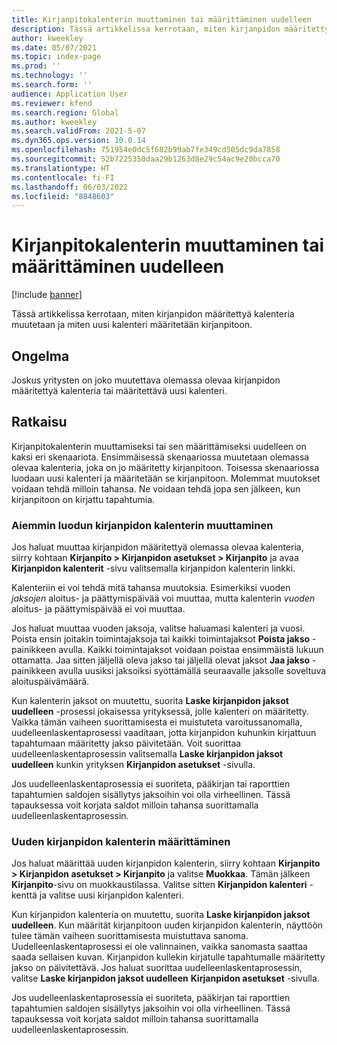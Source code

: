 ```yaml
---
title: Kirjanpitokalenterin muuttaminen tai määrittäminen uudelleen
description: Tässä artikkelissa kerrotaan, miten kirjanpidon määritettyä kalenteria muutetaan ja miten uusi kalenteri määritetään kirjanpitoon.
author: kweekley
ms.date: 05/07/2021
ms.topic: index-page
ms.prod: ''
ms.technology: ''
ms.search.form: ''
audience: Application User
ms.reviewer: kfend
ms.search.region: Global
ms.author: kweekley
ms.search.validFrom: 2021-5-07
ms.dyn365.ops.version: 10.0.14
ms.openlocfilehash: 751954e0dc5f682b99ab7fe349cd505dc9da7858
ms.sourcegitcommit: 52b7225350daa29b1263d8e29c54ac9e20bcca70
ms.translationtype: HT
ms.contentlocale: fi-FI
ms.lasthandoff: 06/03/2022
ms.locfileid: "8848603"
---
```

# <a name="change-or-reassign-a-ledger-calendar"></a>Kirjanpitokalenterin muuttaminen tai määrittäminen uudelleen

[!include [banner](../includes/banner.md)]

Tässä artikkelissa kerrotaan, miten kirjanpidon määritettyä kalenteria muutetaan ja miten uusi kalenteri määritetään kirjanpitoon.

## <a name="issue"></a>Ongelma

Joskus yritysten on joko muutettava olemassa olevaa kirjanpidon määritettyä kalenteria tai määritettävä uusi kalenteri.

## <a name="resolution"></a>Ratkaisu

Kirjanpitokalenterin muuttamiseksi tai sen määrittämiseksi uudelleen on kaksi eri skenaariota. Ensimmäisessä skenaariossa muutetaan olemassa olevaa kalenteria, joka on jo määritetty kirjanpitoon. Toisessa skenaariossa luodaan uusi kalenteri ja määritetään se kirjanpitoon. Molemmat muutokset voidaan tehdä milloin tahansa. Ne voidaan tehdä jopa sen jälkeen, kun kirjanpitoon on kirjattu tapahtumia.

### <a name="change-an-existing-fiscal-calendar"></a>Aiemmin luodun kirjanpidon kalenterin muuttaminen

Jos haluat muuttaa kirjanpidon määritettyä olemassa olevaa kalenteria, siirry kohtaan **Kirjanpito \> Kirjanpidon asetukset \> Kirjanpito** ja avaa **Kirjanpidon kalenterit** -sivu valitsemalla kirjanpidon kalenterin linkki.

Kalenteriin ei voi tehdä mitä tahansa muutoksia. Esimerkiksi vuoden *jaksojen* aloitus- ja päättymispäivää voi muuttaa, mutta kalenterin *vuoden* aloitus- ja päättymispäivää ei voi muuttaa.

Jos haluat muuttaa vuoden jaksoja, valitse haluamasi kalenteri ja vuosi. Poista ensin joitakin toimintajaksoja tai kaikki toimintajaksot **Poista jakso** -painikkeen avulla. Kaikki toimintajaksot voidaan poistaa ensimmäistä lukuun ottamatta. Jaa sitten jäljellä oleva jakso tai jäljellä olevat jaksot **Jaa jakso** -painikkeen avulla uusiksi jaksoiksi syöttämällä seuraavalle jaksolle soveltuva aloituspäivämäärä.

Kun kalenterin jaksot on muutettu, suorita **Laske kirjanpidon jaksot uudelleen** -prosessi jokaisessa yrityksessä, jolle kalenteri on määritetty. Vaikka tämän vaiheen suorittamisesta ei muistuteta varoitussanomalla, uudelleenlaskentaprosessi vaaditaan, jotta kirjanpidon kuhunkin kirjattuun tapahtumaan määritetty jakso päivitetään. Voit suorittaa uudelleenlaskentaprosessin valitsemalla **Laske kirjanpidon jaksot uudelleen** kunkin yrityksen **Kirjanpidon asetukset** -sivulla.

Jos uudelleenlaskentaprosessia ei suoriteta, pääkirjan tai raporttien tapahtumien saldojen sisällytys jaksoihin voi olla virheellinen. Tässä tapauksessa voit korjata saldot milloin tahansa suorittamalla uudelleenlaskentaprosessin.

### <a name="assign-a-new-fiscal-calendar"></a>Uuden kirjanpidon kalenterin määrittäminen

Jos haluat määrittää uuden kirjanpidon kalenterin, siirry kohtaan **Kirjanpito \> Kirjanpidon asetukset \> Kirjanpito** ja valitse **Muokkaa**. Tämän jälkeen **Kirjanpito**-sivu on muokkaustilassa. Valitse sitten **Kirjanpidon kalenteri** -kenttä ja valitse uusi kirjanpidon kalenteri.

Kun kirjanpidon kalenteria on muutettu, suorita **Laske kirjanpidon jaksot uudelleen**. Kun määrität kirjanpitoon uuden kirjanpidon kalenterin, näyttöön tulee tämän vaiheen suorittamisesta muistuttava sanoma. Uudelleenlaskentaprosessi ei ole valinnainen, vaikka sanomasta saattaa saada sellaisen kuvan. Kirjanpidon kullekin kirjatulle tapahtumalle määritetty jakso on päivitettävä. Jos haluat suorittaa uudelleenlaskentaprosessin, valitse **Laske kirjanpidon jaksot uudelleen** **Kirjanpidon asetukset** -sivulla.

Jos uudelleenlaskentaprosessia ei suoriteta, pääkirjan tai raporttien tapahtumien saldojen sisällytys jaksoihin voi olla virheellinen. Tässä tapauksessa voit korjata saldot milloin tahansa suorittamalla uudelleenlaskentaprosessin.

